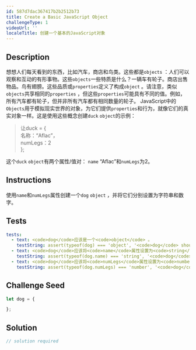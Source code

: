 ```yaml
---
id: 587d7dac367417b2b2512b73
title: Create a Basic JavaScript Object
challengeType: 1
videoUrl: ''
localeTitle: 创建一个基本的JavaScript对象
---
```


## Description
<section id="description">想想人们每天看到的东西，比如汽车，商店和鸟类。这些都是<code>objects</code> ：人们可以观察和互动的有形事物。这些<code>objects</code>一些特质是什么？一辆车有轮子。商店出售物品。鸟有翅膀。这些品质或<code>properties</code>定义了构成<code>object</code> 。请注意，类似<code>objects</code>共享相同的<code>properties</code> ，但这些<code>properties</code>可能具有不同的值。例如，所有汽车都有轮子，但并非所有汽车都有相同数量的轮子。 JavaScript中的<code>Objects</code>用于模拟现实世界的对象，为它们提供<code>properties</code>和行为，就像它们的真实对象一样。这是使用这些概念创建<code>duck</code> <code>object</code>的示例： <blockquote>让duck = { <br>名称：“Aflac”， <br> numLegs：2 <br> }; </blockquote>这个<code>duck</code> <code>object</code>有两个属性/值对： <code>name</code> “Aflac”和<code>numLegs</code>为2。 </section>

## Instructions
<section id="instructions">使用<code>name</code>和<code>numLegs</code>属性创建一个<code>dog</code> <code>object</code> ，并将它们分别设置为字符串和数字。 </section>

## Tests
<section id='tests'>

```yml
tests:
  - text: <code>dog</code>应该是一个<code>object</code> 。
    testString: assert(typeof(dog) === 'object', '<code>dog</code> should be an <code>object</code>.');
  - text: <code>dog</code>应该将<code>name</code>属性设置为<code>string</code> 。
    testString: assert(typeof(dog.name) === 'string', '<code>dog</code> should have a <code>name</code> property set to a <code>string</code>.');
  - text: <code>dog</code>应该将<code>numLegs</code>属性设置为<code>number</code> 。
    testString: assert(typeof(dog.numLegs) === 'number', '<code>dog</code> should have a <code>numLegs</code> property set to a <code>number</code>.');

```

</section>

## Challenge Seed
<section id='challengeSeed'>

<div id='js-seed'>

```js
let dog = {

};

```

</div>



</section>

## Solution
<section id='solution'>

```js
// solution required
```
</section>
